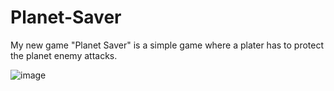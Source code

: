 # Planet-Saver
My new game "Planet Saver" is a simple game where a plater has to protect the planet enemy attacks.

![image](https://github.com/dev-world-rohit/Planet-Saver/assets/136791205/8cb76eb9-2c83-47be-8fb7-4cc0325b8f1a)
